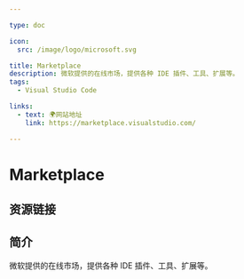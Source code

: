 ```yaml
---

type: doc

icon:
  src: /image/logo/microsoft.svg

title: Marketplace
description: 微软提供的在线市场，提供各种 IDE 插件、工具、扩展等。
tags:
  - Visual Studio Code

links:
  - text: 🌍网站地址
    link: https://marketplace.visualstudio.com/

---
```


<ShowLogo />

# Marketplace

<ShowTags />

<ShowBreadcrumb />

## 资源链接

<ShowLinks />

## 简介

微软提供的在线市场，提供各种 IDE 插件、工具、扩展等。
